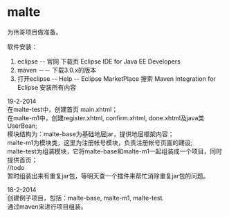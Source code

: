 malte
=====
为伟哥项目做准备。

软件安装：<br>
1. eclipse -- 官网 下载页 Eclipse IDE for Java EE Developers<br>
2. maven －－ 下载3.0.x的版本<br>
3. 打开eclipse -- Help -- Eclipse MarketPlace 搜索 Maven Integration for Eclipse 安装所有内容<br>

19-2-2014<br>
在malte-test中，创建首页 main.xhtml；<br>
在malte-m1中，创建register.xhtml, confirm.xhtml, done.xhtml及java类 UserBean;<br>
模块结构为：malte-base为基础地层jar，提供地层框架内容；<br>
malte-m1为模块类，这里为注册帐号模块，负责注册帐号页面的建设;<br>
malte-test为组装模块，它将malte-base和malte-m1一起组装成一个项目，同时提供首页；<br>
//todo <br>
暂时组装出来有重复jar包，等明天查一个插件来帮忙消除重复jar包的问题。



18-2-2014<br>
创建例子项目，包括：malte-base, malte-m1, malte-test.<br>
通过maven来进行项目组装。



